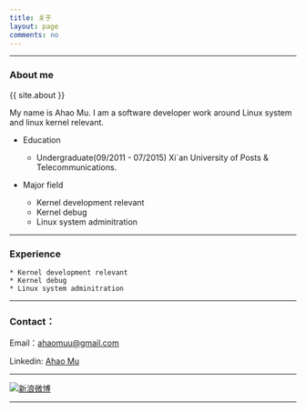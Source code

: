 ```yaml
---
title: 关于
layout: page
comments: no
---
```


---
### About me

{{ site.about }}

My name is Ahao Mu. I am a software developer work around Linux system and linux kernel relevant.
* Education
    * Undergraduate(09/2011 - 07/2015) Xi`an University of Posts & Telecommunications.

* Major field
    * Kernel development relevant
    * Kernel debug
    * Linux system adminitration

---
### Experience
    * Kernel development relevant
    * Kernel debug
    * Linux system adminitration

----

### Contact：
Email：ahaomuu@gmail.com

Linkedin: [Ahao Mu](https://www.linkedin.com/in/ahao-mu-86072394/)

----

[![新浪微博](http://service.t.sina.com.cn/widget/qmd/1831504255/02345c5a/1.png)](https://weibo.com/muahao/home?wvr=5&lf=reg)

----

